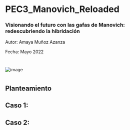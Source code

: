 # PEC3_Manovich_Reloaded
### Visionando el futuro con las gafas de Manovich: redescubriendo la hibridación

Autor: Amaya Muñoz Azanza

Fecha: Mayo 2022

#

![image](https://user-images.githubusercontent.com/104756604/167599832-bff82976-4a6c-4f22-a67e-57226df885d9.png)

#

## Planteamiento

## Caso 1:

## Caso 2:
